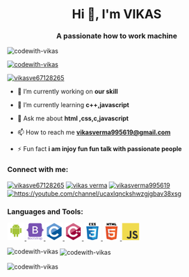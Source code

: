<h1 align="center">Hi 👋, I'm VIKAS</h1>
<h3 align="center">A passionate how to work machine</h3>

<p align="left"> <img src="https://komarev.com/ghpvc/?username=codewith-vikas&label=Profile%20views&color=0e75b6&style=flat" alt="codewith-vikas" /> </p>

<p align="left"> <a href="https://github.com/ryo-ma/github-profile-trophy"><img src="https://github-profile-trophy.vercel.app/?username=codewith-vikas" alt="codewith-vikas" /></a> </p>

<p align="left"> <a href="https://twitter.com/vikasve67128265" target="blank"><img src="https://img.shields.io/twitter/follow/vikasve67128265?logo=twitter&style=for-the-badge" alt="vikasve67128265" /></a> </p>

- 🔭 I’m currently working on **our skill**

- 🌱 I’m currently learning **c++,javascript**

- 💬 Ask me about **html ,css,c,javascript**

- 📫 How to reach me **vikasverma995619@gmail.com**

- ⚡ Fun fact **i am injoy fun fun talk with passionate people**

<h3 align="left">Connect with me:</h3>
<p align="left">
<a href="https://twitter.com/vikasve67128265" target="blank"><img align="center" src="https://raw.githubusercontent.com/rahuldkjain/github-profile-readme-generator/master/src/images/icons/Social/twitter.svg" alt="vikasve67128265" height="30" width="40" /></a>
<a href="https://linkedin.com/in/vikas verma" target="blank"><img align="center" src="https://raw.githubusercontent.com/rahuldkjain/github-profile-readme-generator/master/src/images/icons/Social/linked-in-alt.svg" alt="vikas verma" height="30" width="40" /></a>
<a href="https://instagram.com/vikasverma995619" target="blank"><img align="center" src="https://raw.githubusercontent.com/rahuldkjain/github-profile-readme-generator/master/src/images/icons/Social/instagram.svg" alt="vikasverma995619" height="30" width="40" /></a>
<a href="https://www.youtube.com/c/https://youtube.com/channel/ucaxlqnckshwzgjgbav38xsg" target="blank"><img align="center" src="https://raw.githubusercontent.com/rahuldkjain/github-profile-readme-generator/master/src/images/icons/Social/youtube.svg" alt="https://youtube.com/channel/ucaxlqnckshwzgjgbav38xsg" height="30" width="40" /></a>
</p>

<h3 align="left">Languages and Tools:</h3>
<p align="left"> <a href="https://developer.android.com" target="_blank" rel="noreferrer"> <img src="https://raw.githubusercontent.com/devicons/devicon/master/icons/android/android-original-wordmark.svg" alt="android" width="40" height="40"/> </a> <a href="https://getbootstrap.com" target="_blank" rel="noreferrer"> <img src="https://raw.githubusercontent.com/devicons/devicon/master/icons/bootstrap/bootstrap-plain-wordmark.svg" alt="bootstrap" width="40" height="40"/> </a> <a href="https://www.cprogramming.com/" target="_blank" rel="noreferrer"> <img src="https://raw.githubusercontent.com/devicons/devicon/master/icons/c/c-original.svg" alt="c" width="40" height="40"/> </a> <a href="https://www.w3schools.com/cpp/" target="_blank" rel="noreferrer"> <img src="https://raw.githubusercontent.com/devicons/devicon/master/icons/cplusplus/cplusplus-original.svg" alt="cplusplus" width="40" height="40"/> </a> <a href="https://www.w3schools.com/css/" target="_blank" rel="noreferrer"> <img src="https://raw.githubusercontent.com/devicons/devicon/master/icons/css3/css3-original-wordmark.svg" alt="css3" width="40" height="40"/> </a> <a href="https://www.w3.org/html/" target="_blank" rel="noreferrer"> <img src="https://raw.githubusercontent.com/devicons/devicon/master/icons/html5/html5-original-wordmark.svg" alt="html5" width="40" height="40"/> </a> <a href="https://developer.mozilla.org/en-US/docs/Web/JavaScript" target="_blank" rel="noreferrer"> <img src="https://raw.githubusercontent.com/devicons/devicon/master/icons/javascript/javascript-original.svg" alt="javascript" width="40" height="40"/> </a> </p>

<p><img align="left" src="https://github-readme-stats.vercel.app/api/top-langs?username=codewith-vikas&show_icons=true&locale=en&layout=compact" alt="codewith-vikas" /></p>

<p>&nbsp;<img align="center" src="https://github-readme-stats.vercel.app/api?username=codewith-vikas&show_icons=true&locale=en" alt="codewith-vikas" /></p>

<p><img align="center" src="https://github-readme-streak-stats.herokuapp.com/?user=codewith-vikas&" alt="codewith-vikas" /></p>

